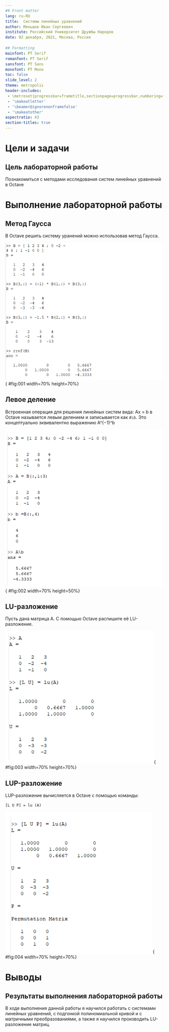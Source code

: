 ```yaml
---
## Front matter
lang: ru-RU
title:  Системы линейных уравнений
author: Меньшов Иван Сергеевич
institute: Российский Университет Дружбы Народов
date: 02 декабря, 2021, Москва, Россия

## Formatting
mainfont: PT Serif
romanfont: PT Serif
sansfont: PT Sans
monofont: PT Mono
toc: false
slide_level: 2
theme: metropolis
header-includes: 
 - \metroset{progressbar=frametitle,sectionpage=progressbar,numbering=fraction}
 - '\makeatletter'
 - '\beamer@ignorenonframefalse'
 - '\makeatother'
aspectratio: 43
section-titles: true
---
```


# Цели и задачи

## Цель лабораторной работы

Познакомиться с методами исследования систем линейных уравнений в Octave

# Выполнение лабораторной работы

## Метод Гаусса

В Octave решить систему уранений можно использовав метод Гаусса.

![Метод Гаусса](image/01.PNG){ #fig:001 width=70% height=70%}

## Левое деление

Встроенная операция для решения линейных систем вида: Ax = b в Octave называется левым делением и записывается как ```A\b```. Это концептуально
эквивалентно выражению A^(−1)^b

![Левое деление](image/02.PNG){ #fig:002 width=70% height=50%}

## LU-разложение

Пусть дана матрица A. С помощью Octave распишите её LU-разложение.

![LU-разложение](image/03.PNG){ #fig:003 width=70% height=70%}

## LUP-разложение

LUP-разложение вычисляется в Octave с помощью команды:
```
[L U P] = lu (A)
```
![LUP-разложение](image/04.PNG){ #fig:004 width=70% height=70%}

# Выводы

## Результаты выполнения лабораторной работы

В ходе выполнения данной работы я научилcя работать с системами линейных уравнений, с подгонкой полиномиальной кривой и с матричными преобразованиями, а также я научился производить LU- разложение матриц.